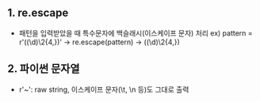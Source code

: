 ## 1. re.escape
- 패턴을 입력받았을 때 특수문자에 백슬래시(이스케이프 문자) 처리
ex) pattern = r'((\d)\2{4,})' → re.escape(pattern) → \(\(\\d\)\\2\{4\,\}\)   
   
## 2. 파이썬 문자열
- r'~': raw string, 이스케이프 문자(\t, \n 등)도 그대로 출력